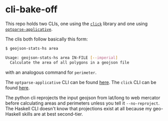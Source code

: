 # cli-bake-off

This repo holds two CLIs, one using the [`click`](https://pypi.org/project/click/) library and one using [`optparse-applicative`](https://hackage.haskell.org/package/optparse-applicative).

The clis both follow basically this form:

```bash
$ geojson-stats-hs area

Usage: geojson-stats-hs area IN-FILE [--imperial]
  Calculate the area of all polygons in a geojson file
```

with an analogous command for `perimeter`.

The `optparse-applicative` CLI can be found [here](./geojson-stats). The `click` CLI can be found [here](./geojson-stats-py).

The python cli reprojects the input geojson from lat/long to web mercator before calculating areas and perimeters unless you tell it `--no-reproject`. The Haskell CLI doesn't know that projections exist at all because my geo-Haskell skills are at best second-tier.
